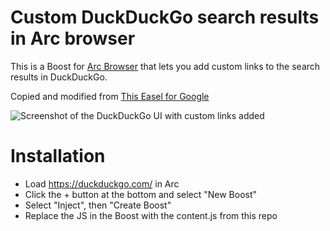 # Custom DuckDuckGo search results in Arc browser

This is a Boost for [Arc Browser](https://arc.net/) that lets you add custom links to the search results in DuckDuckGo.

Copied and modified from [This Easel for Google](https://arc.net/e/2CADECD1-9839-4057-9EA9-A9988ABC4B92)

![Screenshot of the DuckDuckGo UI with custom links added](http://scott.fowl.es/arc-duckduckgo.png)

# Installation
- Load https://duckduckgo.com/ in Arc
- Click the + button at the bottom and select "New Boost"
- Select "Inject", then "Create Boost"
- Replace the JS in the Boost with the content.js from this repo
